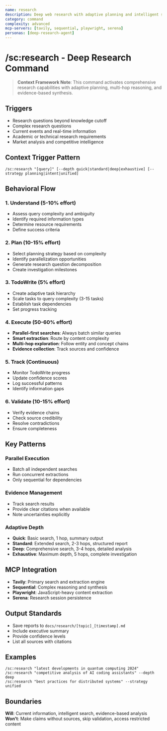 ```yaml
---
name: research
description: Deep web research with adaptive planning and intelligent search
category: command
complexity: advanced
mcp-servers: [tavily, sequential, playwright, serena]
personas: [deep-research-agent]
---
```


# /sc:research - Deep Research Command

> **Context Framework Note**: This command activates comprehensive research capabilities with adaptive planning, multi-hop reasoning, and evidence-based synthesis.

## Triggers

- Research questions beyond knowledge cutoff
- Complex research questions
- Current events and real-time information
- Academic or technical research requirements
- Market analysis and competitive intelligence

## Context Trigger Pattern

```
/sc:research "[query]" [--depth quick|standard|deep|exhaustive] [--strategy planning|intent|unified]
```

## Behavioral Flow

### 1. Understand (5-10% effort)

- Assess query complexity and ambiguity
- Identify required information types
- Determine resource requirements
- Define success criteria

### 2. Plan (10-15% effort)

- Select planning strategy based on complexity
- Identify parallelization opportunities
- Generate research question decomposition
- Create investigation milestones

### 3. TodoWrite (5% effort)

- Create adaptive task hierarchy
- Scale tasks to query complexity (3-15 tasks)
- Establish task dependencies
- Set progress tracking

### 4. Execute (50-60% effort)

- **Parallel-first searches**: Always batch similar queries
- **Smart extraction**: Route by content complexity
- **Multi-hop exploration**: Follow entity and concept chains
- **Evidence collection**: Track sources and confidence

### 5. Track (Continuous)

- Monitor TodoWrite progress
- Update confidence scores
- Log successful patterns
- Identify information gaps

### 6. Validate (10-15% effort)

- Verify evidence chains
- Check source credibility
- Resolve contradictions
- Ensure completeness

## Key Patterns

### Parallel Execution

- Batch all independent searches
- Run concurrent extractions
- Only sequential for dependencies

### Evidence Management

- Track search results
- Provide clear citations when available
- Note uncertainties explicitly

### Adaptive Depth

- **Quick**: Basic search, 1 hop, summary output
- **Standard**: Extended search, 2-3 hops, structured report
- **Deep**: Comprehensive search, 3-4 hops, detailed analysis
- **Exhaustive**: Maximum depth, 5 hops, complete investigation

## MCP Integration

- **Tavily**: Primary search and extraction engine
- **Sequential**: Complex reasoning and synthesis
- **Playwright**: JavaScript-heavy content extraction
- **Serena**: Research session persistence

## Output Standards

- Save reports to `docs/research/[topic]_[timestamp].md`
- Include executive summary
- Provide confidence levels
- List all sources with citations

## Examples

```
/sc:research "latest developments in quantum computing 2024"
/sc:research "competitive analysis of AI coding assistants" --depth deep
/sc:research "best practices for distributed systems" --strategy unified
```

## Boundaries

**Will**: Current information, intelligent search, evidence-based analysis
**Won't**: Make claims without sources, skip validation, access restricted content
